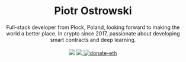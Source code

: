 <h1 align="center">
  Piotr Ostrowski
</h1>
<div align="center">
 Full-stack developer from Płock, Poland, looking forward to making the world a better place.
 In crypto since 2017, passionate about developing smart contracts and deep learning. 
</div>
<br />
<div align="center">
<img src="https://img.shields.io/badge/%E2%9D%A4%EF%B8%8F-open--source-red" />
<a href="mailto:piotr.ostrowski@aol.com">
 <img src="https://img.shields.io/badge/%F0%9F%93%AB-piotr.ostrowski@aol.com-blue" /> 
</a>
 <a href="https://en.cryptobadges.io/donate/0x2eD29d982B0120d49899a7cC7AfE7f5d5435bC97">
  <img src="https://camo.githubusercontent.com/e96ba7a90d666c76a314e022e072252435a4b271d63b5959e0d4cd7fdbb1032e/68747470733a2f2f656e2e63727970746f6261646765732e696f2f62616467652f6d6963726f2f307865386364663032656664386162306134393064376232636231333535333338396339626339333265" alt="donate-eth" />
</a>
</div>

